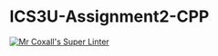 # ICS3U-Assignment2-CPP

[![Mr Coxall's Super Linter](https://github.com/Tyler-Bell/ICS3U-Assignment2-CPP/workflows/Mr%20Coxall's%20Super%20Linter/badge.svg)](https://github.com/Tyler-Bell/ICS3U-Assignment2-CPP/actions/)

